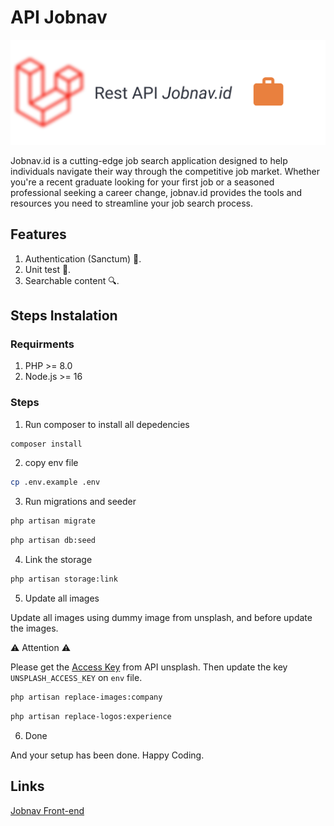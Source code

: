 # API Jobnav

![jobnav banner](./designs/Jobnav_id.jpg)

Jobnav.id is a cutting-edge job search application designed to help individuals navigate their way through the competitive job market. Whether you're a recent graduate looking for your first job or a seasoned professional seeking a career change, jobnav.id provides the tools and resources you need to streamline your job search process.

## Features

1. Authentication (Sanctum) 🔑.
2. Unit test 🧪.
3. Searchable content 🔍.

## Steps Instalation

### Requirments

1.  PHP >= 8.0 
2.  Node.js >= 16
  
### Steps

1. Run composer to install all depedencies
```bash
composer install
```

2. copy env file

```bash
cp .env.example .env
```

3. Run migrations and seeder

```bash
php artisan migrate
```
```bash
php artisan db:seed
```

4. Link the storage

```bash
php artisan storage:link
```

5. Update all images 
  
Update all images using dummy image from unsplash, and before update the images.

⚠ Attention ⚠

Please get the [Access Key](https://unsplash.com/oauth/applications/new) from API unsplash. Then update the key `UNSPLASH_ACCESS_KEY` on `env` file.

   ```bash
   php artisan replace-images:company
   ```

```bash
php artisan replace-logos:experience
```

6. Done
   
And your setup has been done. Happy Coding.

## Links

[Jobnav Front-end](https://github.com/nnivxix/jobnav)